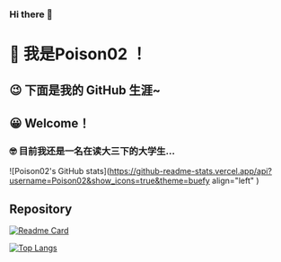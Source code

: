 ### Hi there 👋
# :star_struck: 我是Poison02 ！
## :wink: 下面是我的 GitHub 生涯~
## :grinning: Welcome！
### :nerd_face: 目前我还是一名在读大三下的大学生... 
<!--
**Poison02/Poison02** is a ✨ _special_ ✨ repository because its `README.md` (this file) appears on your GitHub profile.

Here are some ideas to get you started:

- 🔭 I’m currently working on ...
- 🌱 I’m currently learning ...
- 👯 I’m looking to collaborate on ...
- 🤔 I’m looking for help with ...
- 💬 Ask me about ...
- 📫 How to reach me: ...
- 😄 Pronouns: ...
- ⚡ Fun fact: ...
-->
![Poison02's GitHub stats](https://github-readme-stats.vercel.app/api?username=Poison02&show_icons=true&theme=buefy align="left" )
## Repository
[![Readme Card](https://github-readme-stats.vercel.app/api/pin/?username=Poison02&repo=Java-Note)](https://github.com/Poison02/Java-Note)

[![Top Langs](https://github-readme-stats.vercel.app/api/top-langs/?username=Poison02)](https://github.com/anuraghazra/github-readme-stats)
